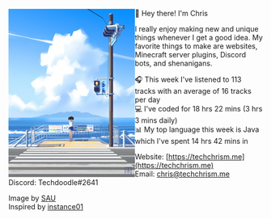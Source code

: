 <p float="left">
<img src='pic.jpg' width='250' align="left">
<p float="left">
👋 Hey there! I'm Chris

I really enjoy making new and unique things whenever I get a good idea.
My favorite things to make are websites, Minecraft server plugins, Discord bots, and shenanigans.

🎧 This week I've listened to 113 tracks with an average of 16 tracks per day<br>
💻 I've coded for 18 hrs 22 mins (3 hrs 3 mins daily)<br>
📊 My top language this week is Java which I've spent 14 hrs 42 mins in

Website: [https://techchrism.me](https://techchrism.me)<br>
Email: [chris@techchrism.me](mailto:chris@techchrism.me)<br>
Discord: Techdoodle#2641<br>

Image by [SAU](https://twitter.com/bysau_/status/1281590120584552449/photo/2)<br>
Inspired by [instance01](https://github.com/instance01/instance01)
</p>
</p>
